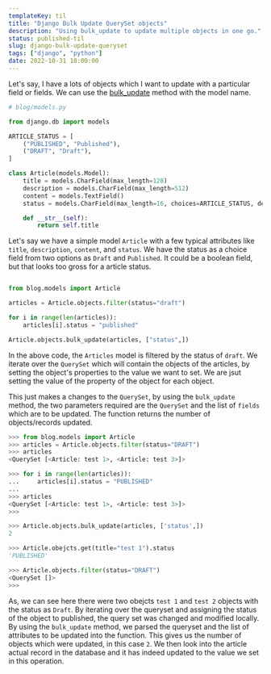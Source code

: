 ```yaml
---
templateKey: til
title: "Django Bulk Update QuerySet objects"
description: "Using bulk_update to update multiple objects in one go."
status: published-til
slug: django-bulk-update-queryset
tags: ["django", "python"]
date: 2022-10-31 18:00:00
---
```



Let's say, I have a lots of objects which I want to update with a particular field or fields. We can use the [bulk_update](https://docs.djangoproject.com/en/4.1/ref/models/querysets/#bulk-update) method with the model name.

```python
# blog/models.py

from django.db import models

ARTICLE_STATUS = [
    ("PUBLISHED", "Published"),
    ("DRAFT", "Draft"),
]

class Article(models.Model):
    title = models.CharField(max_length=128)
    description = models.CharField(max_length=512)
    content = models.TextField()
    status = models.CharField(max_length=16, choices=ARTICLE_STATUS, default="DRAFT")

    def __str__(self):
        return self.title

```

Let's say we have a simple model `Article` with a few typical attributes like `title`, `description`, `content`, and `status`. We have the status as a choice field from two options as `Draft` and `Published`. It could be a boolean field, but that looks too gross for a article status.


```python

from blog.models import Article

articles = Article.objects.filter(status="draft")

for i in range(len(articles)):
    articles[i].status = "published"

Article.objects.bulk_update(articles, ["status",])

```


In the above code, the `Articles` model is filtered by the status of `draft`. We iterate over the `QuerySet` which will contain the objects of the articles, by setting the object's properties to the value we want to set. We are jsut setting the value of the property of the object for each object.

This just makes a changes to the `QuerySet`, by using the `bulk_update` method, the two parameters required are the `QuerySet` and the list of `fields` which are to be updated. The function returns the number of objects/records updated.

```python
>>> from blog.models import Article
>>> articles = Article.objects.filter(status="DRAFT")
>>> articles
<QuerySet [<Article: test 1>, <Article: test 3>]>

>>> for i in range(len(articles)):
...     articles[i].status = "PUBLISHED"
...
>>> articles
<QuerySet [<Article: test 1>, <Article: test 3>]>
>>>

>>> Article.objects.bulk_update(articles, ['status',])
2

>>> Article.obejcts.get(title="test 1").status
'PUBLISHED'

>>> Article.objects.filter(status="DRAFT")
<QuerySet []>
>>>
```

As, we can see here there were two obejcts `test 1` and `test 2` objects with the status as `Draft`. By iterating over the queryset and assigning the status of the object to published, the query set was changed and modified locally.
By using the `bulk_update` method, we parsed the queryset and the list of attributes to be updated into the function. This gives us the number of objects which were updated, in this case `2`. We then look into the article actual record in the database and it has indeed updated to the value we set in this operation.


